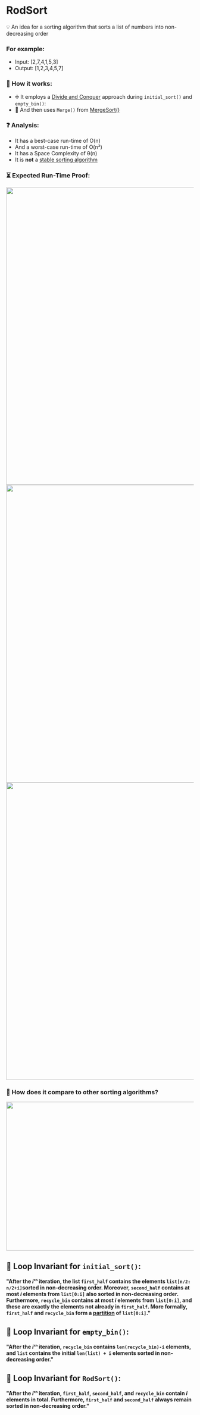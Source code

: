 # RodSort

💡 An idea for a sorting algorithm that sorts a list of numbers into non-decreasing order
### For example: 
- Input: [2,7,4,1,5,3]
- Output: [1,2,3,4,5,7]

### 🔧 How it works:
- ➗ It employs a [Divide and Conquer](https://www.geeksforgeeks.org/divide-and-conquer-algorithm-introduction/) approach during `initial_sort()` and `empty_bin()`:
- 🔀 And then uses `Merge()` from [MergeSort()](https://www.geeksforgeeks.org/merge-sort/)

### ❓ **Analysis:**
- It has a best-case run-time of O(n)
- And a worst-case run-time of O(n²)
- It has a Space Complexity of θ(n)
- It is **not** a [stable sorting algorithm](https://www.geeksforgeeks.org/stability-in-sorting-algorithms/) 

### ⏳ Expected Run-Time Proof:

<img src="https://user-images.githubusercontent.com/96544001/187798548-c8e277a5-02fe-4dbf-b6dd-475b0483440c.jpg" width="800" height="800" />
<img src="https://user-images.githubusercontent.com/96544001/187798562-6567dd91-e268-4ea9-acae-ab437d8ca1f3.jpg" width="800" height="800" />
<img src="https://user-images.githubusercontent.com/96544001/187798572-91b96e9a-1ac0-4aa8-8691-dfd888d13be9.jpg" width="800" height="800" />


### 🤔 How does it compare to other sorting algorithms?
<img src="https://user-images.githubusercontent.com/96544001/184625085-fe4c0529-ae2b-47be-a9ca-a530e46f8141.png" width="700" height="400" />

## 🔁 Loop Invariant for `initial_sort()`:
#### "After the *iᵗʰ* iteration, the list `first_half` contains the elements `list[n/2: n/2+i]`sorted in non-decreasing order. Moreover, `second_half` contains at most *i* elements from `list[0:i]` also sorted in non-decreasing order. Furthermore, `recycle_bin` contains at most *i* elements from `list[0:i]`, and these are exactly the elements not already in `first_half`. More formally, `first_half` and `recycle_bin` form a [partition](https://en.wikipedia.org/wiki/Partition_of_a_set) of `list[0:i]`."

## 🔁 Loop Invariant for `empty_bin()`:
#### "After the *iᵗʰ* iteration, `recycle_bin` contains `len(recycle_bin)-i` elements, and `list` contains the initial `len(list) + i` elements sorted in non-decreasing order."

## 🔁 Loop Invariant for `RodSort()`:
#### "After the *iᵗʰ* iteration, `first_half`, `second_half`, and `recycle_bin` contain *i* elements in total. Furthermore, `first_half` and `second_half` always remain sorted in non-decreasing order."

